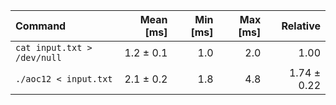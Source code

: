 | Command | Mean [ms] | Min [ms] | Max [ms] | Relative |
|:---|---:|---:|---:|---:|
| `cat input.txt > /dev/null` | 1.2 ± 0.1 | 1.0 | 2.0 | 1.00 |
| `./aoc12 < input.txt` | 2.1 ± 0.2 | 1.8 | 4.8 | 1.74 ± 0.22 |
